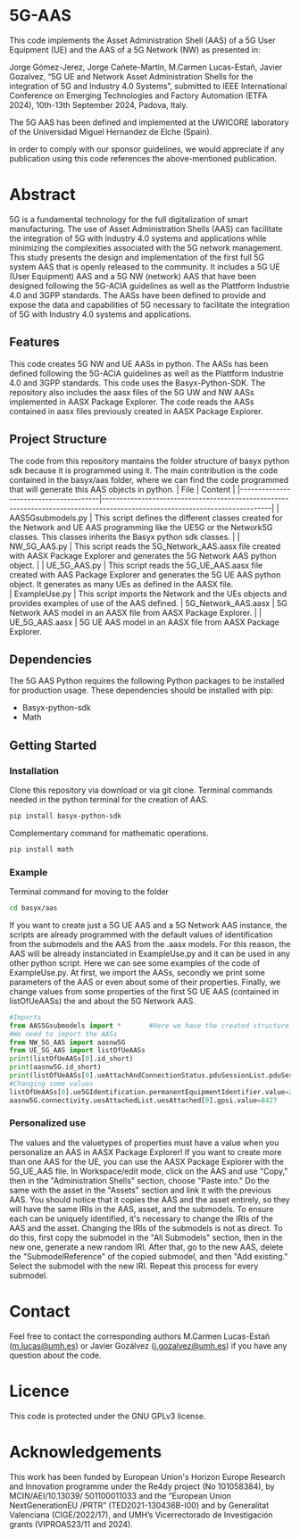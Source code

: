 # 5G-AAS
This code implements the Asset Administration Shell (AAS) of a 5G User Equipment (UE) and the AAS of a 5G Network (NW) as presented in:

Jorge Gómez-Jerez, Jorge Cañete-Martín, M.Carmen Lucas-Estañ, Javier Gozalvez, “5G UE and Network Asset Administration Shells for the integration of 5G and Industry 4.0 Systems”, submitted to IEEE International Conference on Emerging Technologies and Factory Automation (ETFA 2024), 10th-13th September 2024, Padova, Italy.

The 5G AAS has been defined and implemented at the UWICORE laboratory of the Universidad Miguel Hernandez de Elche (Spain). 

In order to comply with our sponsor guidelines, we would appreciate if any publication using this code references the above-mentioned publication.

# Abstract
5G is a fundamental technology for the full digitalization of smart manufacturing. The use of Asset Administration Shells (AAS) can facilitate the integration of 5G with Industry 4.0 systems and applications while minimizing the complexities associated with the 5G network management. This study presents the design and implementation of the first full 5G system AAS that is openly released to the community. It includes a 5G UE (User Equipment) AAS and a 5G NW (network) AAS that have been designed following the 5G-ACIA guidelines as well as the Plattform Industrie 4.0 and 3GPP standards. The AASs have been defined to provide and expose the data and capabilities of 5G necessary to facilitate the integration of 5G with Industry 4.0 systems and applications.


## Features
This code creates 5G NW and UE AASs in python. The AASs has been defined following the 5G-ACIA guidelines as well as the Plattform Industrie 4.0 and 3GPP standards. 
This code uses the Basyx-Python-SDK. The repository also includes the aasx files of the 5G UW and NW AASs implemented in AASX Package Explorer. The code reads the AASs contained in aasx files previously created in AASX Package Explorer. 

## Project Structure
The code from this repository mantains the folder structure of basyx python sdk because it is programmed using it. The main contribution is the code contained in the basyx/aas folder, where we can find the code programmed that will generate this AAS objects in python.
| File                         | Content                                                                                                                     |
|---------------------------------------|-----------------------------------------------------------------------------------------------------------------------------|
| AAS5Gsubmodels.py                     | This script defines the different classes created for the Network and UE AAS programming like the UE5G or the Network5G classes. This classes inherits the Basyx python sdk classes.              |
| NW_5G_AAS.py                           | This script reads the 5G_Network_AAS.aasx file created with AASX Package Explorer and generates the 5G Network AAS python object.                                            |
| UE_5G_AAS.py   | This script reads the 5G_UE_AAS.aasx file created with AAS Package Explorer and generates the 5G UE AAS python object. It generates as many UEs as defined in the AASX file.                                         
| ExampleUse.py   | This script imports the Network and the UEs objects and provides examples of use of the AAS defined.
| 5G_Network_AAS.aasx                           | 5G Network AAS model in an AASX file from AASX Package Explorer.                                                                                                         |
| UE_5G_AAS.aasx  | 5G UE AAS model in an AASX file from AASX Package Explorer. 

## Dependencies
The 5G AAS Python requires the following Python packages to be installed for production usage. These dependencies should be installed with pip:
*	Basyx-python-sdk
*	Math

## Getting Started
### Installation
Clone this repository via download or via git clone.
Terminal commands needed in the python terminal for the creation of AAS.
```bash
pip install basyx-python-sdk
``` 
Complementary command for mathematic operations.
```bash
pip install math
``` 
### Example
Terminal command for moving to the folder
```bash
cd basyx/aas
``` 
If you want to create just a 5G UE AAS and a 5G Network AAS instance, the scripts are already programmed with the default values of identification from the submodels and the AAS from the .aasx models. For this reason, the AAS will be already instanciated in ExampleUse.py and it can be used in any other python script. 
Here we can see some examples of the code of ExampleUse.py. At first, we import the AASs, secondly we print some parameters of the AAS or even about some of their properties. Finally, we change values from some properties of the first 5G UE AAS (contained in listOfUeAASs) the and about the 5G Network AAS.

```python
#Imports
from AAS5Gsubmodels import *       #Here we have the created structure for the AAS
#We need to import the AASs
from NW_5G_AAS import aasnw5G
from UE_5G_AAS import listOfUeAASs
print(listOfUeAASs[0].id_short)
print(aasnw5G.id_short)
print(listOfUeAASs[0].ueAttachAndConnectionStatus.pduSessionList.pduSessions[0].qosFlowList.qosFlows[0])
#Changing some values
listOfUeAASs[0].ue5GIdentification.permanentEquipmentIdentifier.value=2976
aasnw5G.connectivity.uesAttachedList.uesAttached[0].gpsi.value=8427
```

### Personalized use
The values and the valuetypes of properties must have a value when you personalize an AAS in AASX Package Explorer!
If you want to create more than one AAS for the UE, you can use the AASX Package Explorer with the 5G_UE_AAS file. In Workspace/edit mode, click on the AAS and use "Copy," then in the "Administration Shells" section, choose "Paste into." Do the same with the asset in the "Assets" section and link it with the previous AAS. You should notice that it copies the AAS and the asset entirely, so they will have the same IRIs in the AAS, asset, and the submodels. To ensure each can be uniquely identified, it's necessary to change the IRIs of the AAS and the asset. Changing the IRIs of the submodels is not as direct. To do this, first copy the submodel in the "All Submodels" section, then in the new one, generate a new random IRI. After that, go to the new AAS, delete the "SubmodelReference" of the copied submodel, and then "Add existing." Select the submodel with the new IRI. Repeat this process for every submodel.

# Contact 
Feel free to contact the corresponding authors M.Carmen Lucas-Estañ (m.lucas@umh.es) or Javier Gozálvez (j.gozalvez@umh.es) if you have any question about the code.
# Licence 
This code is protected under the GNU GPLv3 license.
# Acknowledgements
This work has been funded by European Union's Horizon Europe Research and Innovation programme under the Re4dy project (No 101058384), by MCIN/AEI/10.13039/ 501100011033 and the “European Union NextGenerationEU
/PRTR” (TED2021-130436B-I00) and by Generalitat Valenciana (CIGE/2022/17), and UMH’s Vicerrectorado de Investigación grants (VIPROAS23/11 and 2024).

